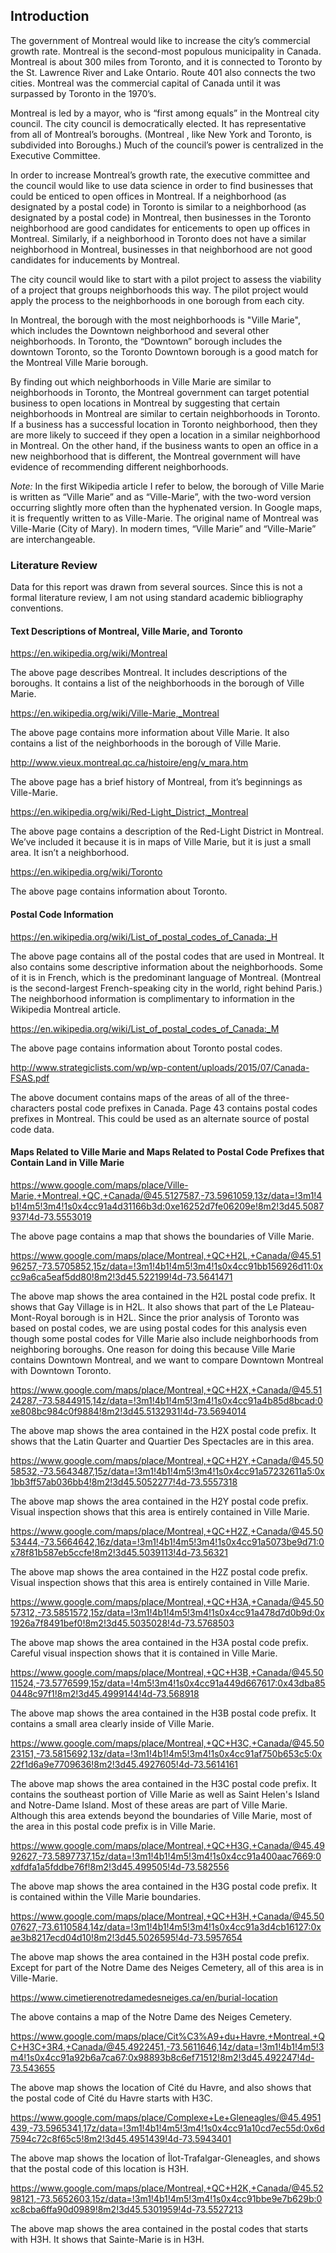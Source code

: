 ## Introduction

The government of Montreal would like to increase the city’s commercial growth rate. Montreal is the second-most populous municipality in Canada. Montreal is about 300 miles from Toronto, and it is connected to Toronto by the St. Lawrence River and Lake Ontario. Route 401 also connects the two cities. Montreal was the commercial capital of Canada until it was surpassed by Toronto in the 1970’s.

Montreal is led by a mayor, who is “first among equals” in the Montreal city council. The city council is democratically elected. It has representative from all of Montreal’s boroughs. (Montreal , like New York and Toronto, is subdivided into Boroughs.) Much of the council’s power is centralized in the Executive Committee.

In order to increase Montreal’s growth rate, the executive committee and the council would like to use data science in order to find businesses that could be enticed to open offices in Montreal. If a neighborhood (as designated by a postal code) in Toronto is similar to a neighborhood (as designated by a postal code) in Montreal, then businesses in the Toronto neighborhood are good candidates for enticements to open up offices in Montreal. Similarly, if a neighborhood in Toronto does not have a similar neighborhood in Montreal, businesses in that neighborhood are not good candidates for inducements by Montreal.

The city council would like to start with a pilot project to assess the viability of a project that groups neighborhoods this way. The pilot project would apply the process to the neighborhoods in one borough from each city.

In Montreal, the borough with the most neighborhoods is "Ville Marie", which includes the Downtown neighborhood and several other neighborhoods. In Toronto, the “Downtown” borough includes the downtown Toronto, so the Toronto Downtown borough is a good match for the Montreal Ville Marie borough.

By finding out which neighborhoods in Ville Marie are similar to neighborhoods in Toronto, the Montreal government can target potential business to open locations in Montreal by suggesting that certain neighborhoods in Montreal are similar to certain neighborhoods in Toronto. If a business has a successful location in Toronto neighborhood, then they are more likely to succeed if they open a location in a similar neighborhood in Montreal. On the other hand, if the business wants to open an office in a new neighborhood that is different, the Montreal government will have evidence of recommending different neighborhoods.

*Note:* In the first Wikipedia article I refer to below, the borough of Ville Marie is written as “Ville Marie” and as “Ville-Marie”, with the two-word version occurring slightly more often than the hyphenated version. In Google maps, it is frequently written to as Ville-Marie. The original name of Montreal was Ville-Marie (City of Mary). In modern times, “Ville Marie” and “Ville-Marie” are interchangeable.

### Literature Review

Data for this report was drawn from several sources. Since this is not a formal literature review, I am not using standard academic bibliography conventions.

#### Text Descriptions of Montreal, Ville Marie, and Toronto

https://en.wikipedia.org/wiki/Montreal

The above page describes Montreal. It includes descriptions of the boroughs. It contains a list of the neighborhoods in the borough of Ville Marie.

https://en.wikipedia.org/wiki/Ville-Marie,_Montreal

The above page contains more information about Ville Marie. It also contains a list of the neighborhoods in the borough of Ville Marie.

http://www.vieux.montreal.qc.ca/histoire/eng/v_mara.htm

The above page has a brief history of Montreal, from it’s beginnings as Ville-Marie.

https://en.wikipedia.org/wiki/Red-Light_District,_Montreal

The above page contains a description of the Red-Light District in Montreal. We’ve included it because it is in maps of Ville Marie, but it is just a small area. It isn’t a neighborhood.

https://en.wikipedia.org/wiki/Toronto

The above page contains information about Toronto.

#### Postal Code Information

https://en.wikipedia.org/wiki/List_of_postal_codes_of_Canada:_H

The above page contains all of the postal codes that are used in Montreal. It also contains some descriptive information about the neighborhoods. Some of it is in French, which is the predominant language of Montreal. (Montreal is the second-largest French-speaking city in the world, right behind Paris.) The neighborhood information is complimentary to information in the Wikipedia Montreal article.

https://en.wikipedia.org/wiki/List_of_postal_codes_of_Canada:_M

The above page contains information about Toronto postal codes.

http://www.strategiclists.com/wp/wp-content/uploads/2015/07/Canada-FSAS.pdf

The above document contains maps of the areas of all of the three-characters postal code prefixes in Canada. Page 43 contains postal codes prefixes in Montreal. This could be used as an alternate source of postal code data.

#### Maps Related to Ville Marie and Maps Related to Postal Code Prefixes that Contain Land in Ville Marie

https://www.google.com/maps/place/Ville-Marie,+Montreal,+QC,+Canada/@45.5127587,-73.5961059,13z/data=!3m1!4b1!4m5!3m4!1s0x4cc91a4d31166b3d:0xe16252d7fe06209e!8m2!3d45.5087937!4d-73.5553019

The above page contains a map that shows the boundaries of Ville Marie.

https://www.google.com/maps/place/Montreal,+QC+H2L,+Canada/@45.5196257,-73.5705852,15z/data=!3m1!4b1!4m5!3m4!1s0x4cc91bb156926d11:0xcc9a6ca5eaf5dd80!8m2!3d45.522199!4d-73.5641471

The above map shows the area contained in the H2L postal code prefix. It shows that Gay Village is in H2L. It also shows that part of the Le Plateau-Mont-Royal borough is in H2L. Since the prior analysis of Toronto was based on postal codes, we are using postal codes for this analysis even though some postal codes for Ville Marie also include neighborhoods from neighboring boroughs. One reason for doing this because Ville Marie contains Downtown Montreal, and we want to compare Downtown Montreal with Downtown Toronto.

https://www.google.com/maps/place/Montreal,+QC+H2X,+Canada/@45.5124287,-73.5844915,14z/data=!3m1!4b1!4m5!3m4!1s0x4cc91a4b85d8bcad:0xe808bc984c0f9884!8m2!3d45.5132931!4d-73.5694014

The above map shows the area contained in the H2X postal code prefix. It shows that the Latin Quarter and Quartier Des Spectacles are in this area.

https://www.google.com/maps/place/Montreal,+QC+H2Y,+Canada/@45.5058532,-73.5643487,15z/data=!3m1!4b1!4m5!3m4!1s0x4cc91a57232611a5:0x1bb3ff57ab036bb4!8m2!3d45.5052277!4d-73.5557318

The above map shows the area contained in the H2Y postal code prefix. Visual inspection shows that this area is entirely contained in Ville Marie.

https://www.google.com/maps/place/Montreal,+QC+H2Z,+Canada/@45.5053444,-73.5664642,16z/data=!3m1!4b1!4m5!3m4!1s0x4cc91a5073be9d71:0x78f81b587eb5ccfe!8m2!3d45.5039113!4d-73.56321

The above map shows the area contained in the H2Z postal code prefix. Visual inspection shows that this area is entirely contained in Ville Marie.

https://www.google.com/maps/place/Montreal,+QC+H3A,+Canada/@45.5057312,-73.5851572,15z/data=!3m1!4b1!4m5!3m4!1s0x4cc91a478d7d0b9d:0x1926a7f8491bef0!8m2!3d45.5035028!4d-73.5768503

The above map shows the area contained in the H3A postal code prefix. Careful visual inspection shows that it is contained in Ville Marie.

https://www.google.com/maps/place/Montreal,+QC+H3B,+Canada/@45.5011524,-73.5776599,15z/data=!4m5!3m4!1s0x4cc91a449d667617:0x43dba850448c97f1!8m2!3d45.4999144!4d-73.568918

The above map shows the area contained in the H3B postal code prefix. It contains a small area clearly inside of Ville Marie.

https://www.google.com/maps/place/Montreal,+QC+H3C,+Canada/@45.5023151,-73.5815692,13z/data=!3m1!4b1!4m5!3m4!1s0x4cc91af750b653c5:0x22f1d6a9e7709636!8m2!3d45.4927605!4d-73.5614161

The above map shows the area contained in the H3C postal code prefix. It contains the southeast portion of Ville Marie as well as Saint Helen's Island and Notre-Dame Island. Most of these areas are part of Ville Marie. Although this area extends beyond the boundaries of Ville Marie, most of the area in this postal code prefix is in Ville Marie.

https://www.google.com/maps/place/Montreal,+QC+H3G,+Canada/@45.4992627,-73.5897737,15z/data=!3m1!4b1!4m5!3m4!1s0x4cc91a400aac7669:0xdfdfa1a5fddbe76f!8m2!3d45.499505!4d-73.582556

The above map shows the area contained in the H3G postal code prefix. It is contained within the Ville Marie boundaries.

https://www.google.com/maps/place/Montreal,+QC+H3H,+Canada/@45.5007627,-73.6110584,14z/data=!3m1!4b1!4m5!3m4!1s0x4cc91a3d4cb16127:0xae3b8217ecd04d10!8m2!3d45.5026595!4d-73.5957654

The above map shows the area contained in the H3H postal code prefix. Except for part of the Notre Dame des Neiges Cemetery, all of this area is in Ville-Marie.

https://www.cimetierenotredamedesneiges.ca/en/burial-location

The above contains a map of the Notre Dame des Neiges Cemetery.

https://www.google.com/maps/place/Cit%C3%A9+du+Havre,+Montreal,+QC+H3C+3R4,+Canada/@45.4922451,-73.5611646,14z/data=!3m1!4b1!4m5!3m4!1s0x4cc91a92b6a7ca67:0x98893b8c6ef71512!8m2!3d45.492247!4d-73.543655

The above map shows the location of Cité du Havre, and also shows that the postal code of Cité du Havre starts with H3C.

https://www.google.com/maps/place/Complexe+Le+Gleneagles/@45.4951439,-73.5965341,17z/data=!3m1!4b1!4m5!3m4!1s0x4cc91a10cd7ec55d:0x6d7594c72c8f65c5!8m2!3d45.4951439!4d-73.5943401

The above map shows the location of Îlot-Trafalgar-Gleneagles, and shows that the postal code of this location is H3H.

https://www.google.com/maps/place/Montreal,+QC+H2K,+Canada/@45.5298121,-73.5652603,15z/data=!3m1!4b1!4m5!3m4!1s0x4cc91bbe9e7b629b:0xc8cba6ffa90d0989!8m2!3d45.5301959!4d-73.5527213

The above map shows the area contained in the postal codes that starts with H3H. It shows that Sainte-Marie is in H3H.
